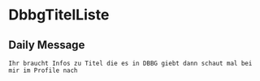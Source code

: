 # DbbgTitelListe

## Daily Message

```
Ihr braucht Infos zu Titel die es in DBBG giebt dann schaut mal bei mir im Profile nach
```
